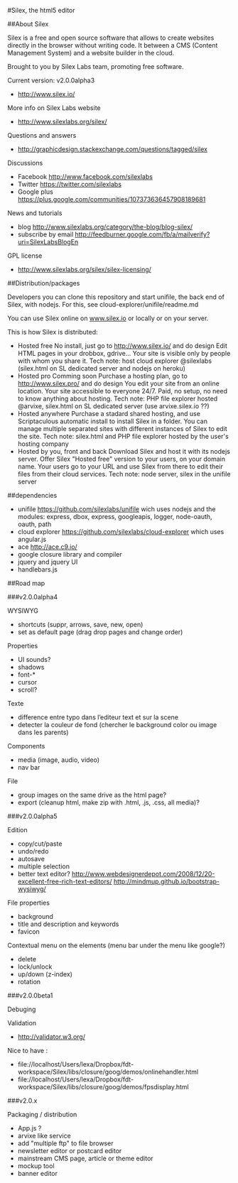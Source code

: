 #Silex, the html5 editor

##About Silex

Silex is a free and open source software that allows to create websites directly in the browser without writing code. It between a CMS (Content Management System) and a website builder in the cloud. 

Brought to you by Silex Labs team, promoting free software.

Current version: v2.0.0alpha3

* http://www.silex.io/

More info on Silex Labs website

* http://www.silexlabs.org/silex/

Questions and answers

* http://graphicdesign.stackexchange.com/questions/tagged/silex

Discussions

* Facebook http://www.facebook.com/silexlabs 
* Twitter https://twitter.com/silexlabs
* Google plus https://plus.google.com/communities/107373636457908189681

News and tutorials

* blog http://www.silexlabs.org/category/the-blog/blog-silex/
* subscribe by email http://feedburner.google.com/fb/a/mailverify?uri=SilexLabsBlogEn

GPL license 

* http://www.silexlabs.org/silex/silex-licensing/

##Distribution/packages

Developers you can clone this repository and start unifile, the back end of Silex, with nodejs. For this, see cloud-explorer/unifile/readme.md

You can use Silex online on www.silex.io or locally or on your server. 

This is how Silex is distributed:

* Hosted free
  No install, just go to http://www.silex.io/ and do design
  Edit HTML pages in your drobbox, gdrive...  Your site is visible only by people with whom you share it. 
  Tech note: host cloud explorer @silexlabs (silex.html on SL dedicated server and nodejs on heroku)
* Hosted pro
  Comming soon
  Purchase a hosting plan, go to http://www.silex.pro/ and do design
  You edit your site from an online location. Your site accessible to everyone 24/7. 
  Paid, no setup, no need to know anything about hosting.
  Tech note: PHP file explorer hosted @arvixe, silex.html on SL dedicated server (use arvixe.silex.io ??)
* Hosted anywhere
  Purchase a stadard shared hosting, and use Scriptaculous automatic install to install Silex in a folder.
  You can manage multiple separated sites with different instances of Silex to edit the site. 
  Tech note: silex.html and PHP file explorer hosted by the user's hosting company
* Hosted by you, front and back 
  Download Silex and host it with its nodejs server.
  Offer Silex "Hosted free" version to your users, on your domain name. 
  Your users go to your URL and use Silex from there to edit their files from their cloud services.
  Tech note: node server, silex in the unifile server

##dependencies

* unifile https://github.com/silexlabs/unifile 
  wich uses nodejs and the modules: express, dbox, express, googleapis, logger, node-oauth, oauth, path
* cloud explorer https://github.com/silexlabs/cloud-explorer 
  which uses angular.js
* ace http://ace.c9.io/
* google closure library and compiler
* jquery and jquery UI
* handlebars.js

##Road map

###v2.0.0alpha4

WYSIWYG

* shortcuts (suppr, arrows, save, new, open)
* set as default page (drag drop pages and change order)

Properties 

* UI sounds? 
* shadows
* font-*
* cursor
* scroll?

Texte

* difference entre typo dans l’editeur text et sur la scene
* detecter la couleur de fond (chercher le background color ou image dans les parents)

Components

* media (image, audio, video)
* nav bar

File

* group images on the same drive as the html page? 
* export (cleanup html, make zip with .html, .js, .css, all media)?

###v2.0.0alpha5

Edition 

* copy/cut/paste
* undo/redo
* autosave
* multiple selection
* better text editor? 
  http://www.webdesignerdepot.com/2008/12/20-excellent-free-rich-text-editors/
  http://mindmup.github.io/bootstrap-wysiwyg/

File properties 

* background 
* title and description and keywords 
* favicon

Contextual menu on the elements (menu bar under the menu like google?)

* delete
* lock/unlock
* up/down (z-index)
* rotation

###v2.0.0beta1

Debuging

Validation

* http://validator.w3.org/

Nice to have :

* file://localhost/Users/lexa/Dropbox/fdt-workspace/Silex/libs/closure/goog/demos/onlinehandler.html
* file://localhost/Users/lexa/Dropbox/fdt-workspace/Silex/libs/closure/goog/demos/fpsdisplay.html

###v2.0.x

Packaging / distribution

* App.js ?
* arvixe like service
* add "multiple ftp" to file browser
* newsletter editor or postcard editor
* mainstream CMS page, article or theme editor
* mockup tool
* banner editor

